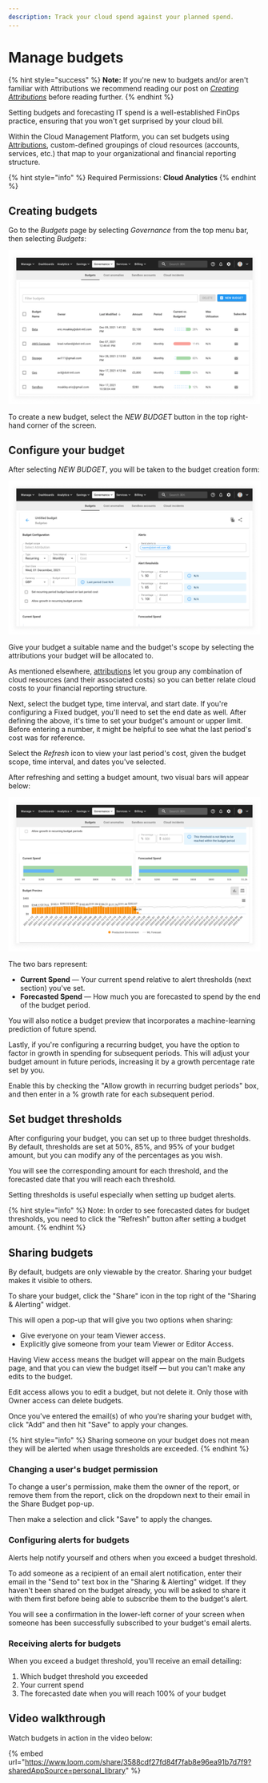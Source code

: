 ```yaml
---
description: Track your cloud spend against your planned spend.
---
```


# Manage budgets

{% hint style="success" %}
**Note:** If you're new to budgets and/or aren't familiar with Attributions we recommend reading our post on [_Creating Attributions_](attributing-cloud-spend.md) before reading further.
{% endhint %}

Setting budgets and forecasting IT spend is a well-established FinOps practice, ensuring that you won't get surprised by your cloud bill.

Within the Cloud Management Platform, you can set budgets using [Attributions](attributing-cloud-spend.md), custom-defined groupings of cloud resources (accounts, services, etc.) that map to your organizational and financial reporting structure.

{% hint style="info" %}
Required Permissions: **Cloud Analytics**
{% endhint %}

## Creating budgets

Go to the _Budgets_ page by selecting _Governance_ from the top menu bar, then selecting _Budgets_:

![A screenshot of the _Budgets_ page](../.gitbook/assets/cmp-budget-screen.png)

To create a new budget, select the _NEW BUDGET_ button in the top right-hand corner of the screen.

## Configure your budget

After selecting _NEW BUDGET_, you will be taken to the budget creation form:

![A screenshot of the new budget form](../.gitbook/assets/cmp-new-budget.png)

Give your budget a suitable name and the budget's scope by selecting the attributions your budget will be allocated to.

As mentioned elsewhere, [attributions](attributing-cloud-spend.md) let you group any combination of cloud resources (and their associated costs) so you can better relate cloud costs to your financial reporting structure.

Next, select the budget type, time interval, and start date. If you're configuring a Fixed budget, you'll need to set the end date as well. After defining the above, it's time to set your budget's amount or upper limit. Before entering a number, it might be helpful to see what the last period's cost was for reference.

Select the _Refresh_ icon to view your last period's cost, given the budget scope, time interval, and dates you've selected.

After refreshing and setting a budget amount, two visual bars will appear below:

![A screenshot of a budget preview](../.gitbook/assets/cmp-budget-preview.png)

The two bars represent:

* **Current Spend** &mdash; Your current spend relative to alert thresholds (next section) you've set.
* **Forecasted Spend** &mdash; How much you are forecasted to spend by the end of the budget period.

You will also notice a budget preview that incorporates a machine-learning prediction of future spend.

Lastly, if you're configuring a recurring budget, you have the option to factor in growth in spending for subsequent periods. This will adjust your budget amount in future periods, increasing it by a growth percentage rate set by you.

Enable this by checking the "Allow growth in recurring budget periods" box, and then enter in a % growth rate for each subsequent period.

## Set budget thresholds

After configuring your budget, you can set up to three budget thresholds. By default, thresholds are set at 50%, 85%, and 95% of your budget amount, but you can modify any of the percentages as you wish.

You will see the corresponding amount for each threshold, and the forecasted date that you will reach each threshold.

Setting thresholds is useful especially when setting up budget alerts.

{% hint style="info" %}
Note: In order to see forecasted dates for budget thresholds, you need to click the "Refresh" button after setting a budget amount.
{% endhint %}

## Sharing budgets

By default, budgets are only viewable by the creator. Sharing your budget makes it visible to others.

To share your budget, click the "Share" icon in the top right of the "Sharing & Alerting" widget.

This will open a pop-up that will give you two options when sharing:

* Give everyone on your team Viewer access.
* Explicitly give someone from your team Viewer or Editor Access.

Having View access means the budget will appear on the main Budgets page, and that you can view the budget itself &mdash; but you can't make any edits to the budget.

Edit access allows you to edit a budget, but not delete it. Only those with Owner access can delete budgets.

Once you've entered the email(s) of who you're sharing your budget with, click "Add" and then hit "Save" to apply your changes.

{% hint style="info" %}
Sharing someone on your budget does not mean they will be alerted when usage thresholds are exceeded.
{% endhint %}

### Changing a user's budget permission

To change a user's permission, make them the owner of the report, or remove them from the report, click on the dropdown next to their email in the Share Budget pop-up.

Then make a selection and click "Save" to apply the changes.

### Configuring alerts for budgets

Alerts help notify yourself and others when you exceed a budget threshold.

To add someone as a recipient of an email alert notification, enter their email in the "Send to" text box in the "Sharing & Alerting" widget. If they haven't been shared on the budget already, you will be asked to share it with them first before being able to subscribe them to the budget's alert.

You will see a confirmation in the lower-left corner of your screen when someone has been successfully subscribed to your budget's email alerts.

### Receiving alerts for budgets

When you exceed a budget threshold, you'll receive an email detailing:

1. Which budget threshold you exceeded
2. Your current spend
3. The forecasted date when you will reach 100% of your budget

## Video walkthrough

Watch budgets in action in the video below:

{% embed url="https://www.loom.com/share/3588cdf27fd84f7fab8e96ea91b7d7f9?sharedAppSource=personal_library" %}

